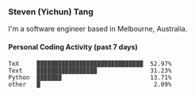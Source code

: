### Steven (Yichun) Tang

I'm a software engineer based in Melbourne, Australia.

#### Personal Coding Activity (past 7 days)
```
TeX     ▓▓▓▓▓▓▓▓▓▓▓▓▓▓▓▓▓▓▓▓▓▓▓▓▓▓▓▓▓▓  52.97%
Text    ▓▓▓▓▓▓▓▓▓▓▓▓▓▓▓▓▓               31.23%
Python  ▓▓▓▓▓▓▓                         13.71%
other   ▓                                2.09%
```
